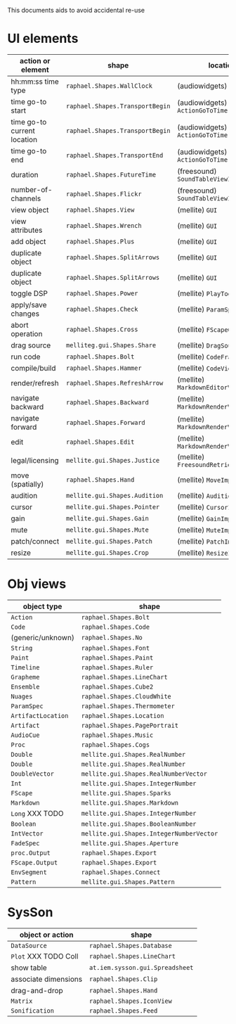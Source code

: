 This documents aids to avoid accidental re-use

# UI elements

| action or element             | shape                                 | location                                   |
| ----------------------------- | ------------------------------------- | ------------------------------------------ |
| hh:mm:ss time type            | `raphael.Shapes.WallClock`            | (audiowidgets) `TimeField`                 |
| time go-to start              | `raphael.Shapes.TransportBegin`       | (audiowidgets) `ActionGoToTime`            |
| time go-to current location   | `raphael.Shapes.TransportBegin`       | (audiowidgets) `ActionGoToTime`            |
| time go-to end                | `raphael.Shapes.TransportEnd`         | (audiowidgets) `ActionGoToTime`            |
| duration                      | `raphael.Shapes.FutureTime`           | (freesound)    `SoundTableViewImpl`        |
| number-of-channels            | `raphael.Shapes.Flickr`               | (freesound)    `SoundTableViewImpl`        |
| view object                   | `raphael.Shapes.View`                 | (mellite)      `GUI`                       |
| view attributes               | `raphael.Shapes.Wrench`               | (mellite)      `GUI`                       |
| add object                    | `raphael.Shapes.Plus`                 | (mellite)      `GUI`                       |
| duplicate object              | `raphael.Shapes.SplitArrows`          | (mellite)      `GUI`                       |
| duplicate object              | `raphael.Shapes.SplitArrows`          | (mellite)      `GUI`                       |
| toggle DSP                    | `raphael.Shapes.Power`                | (mellite)      `PlayToggleButton`          |
| apply/save changes            | `raphael.Shapes.Check`                | (mellite)      `ParamSpecObjView`          |
| abort operation               | `raphael.Shapes.Cross`                | (mellite)      `FScapeObjView`             |
| drag source                   | `melliteg.gui.Shapes.Share`           | (mellite)      `DragSourceButton`          |
| run code                      | `raphael.Shapes.Bolt`                 | (mellite)      `CodeFrameImpl`             |
| compile/build                 | `raphael.Shapes.Hammer`               | (mellite)      `CodeViewImpl`              |
| render/refresh                | `raphael.Shapes.RefreshArrow`         | (mellite)      `MarkdownEditorViewImpl`    |
| navigate backward             | `raphael.Shapes.Backward`             | (mellite)      `MarkdownRenderViewImpl`    |
| navigate forward              | `raphael.Shapes.Forward`              | (mellite)      `MarkdownRenderViewImpl`    |
| edit                          | `raphael.Shapes.Edit`                 | (mellite)      `MarkdownRenderViewImpl`    |
| legal/licensing               | `mellite.gui.Shapes.Justice`          | (mellite)      `FreesoundRetrievalObjView` |
| move (spatially)              | `raphael.Shapes.Hand`                 | (mellite)      `MoveImpl`                  |
| audition                      | `mellite.gui.Shapes.Audition`         | (mellite)      `AuditionImpl`              |
| cursor                        | `mellite.gui.Shapes.Pointer`          | (mellite)      `CursorImpl`                |
| gain                          | `mellite.gui.Shapes.Gain`             | (mellite)      `GainImpl`                  |
| mute                          | `mellite.gui.Shapes.Mute`             | (mellite)      `MuteImpl`                  |
| patch/connect                 | `mellite.gui.Shapes.Patch`            | (mellite)      `PatchImpl`                 |
| resize                        | `mellite.gui.Shapes.Crop`             | (mellite)      `ResizeImpl`                |

# Obj views

| object type                   | shape                                    |
| ----------------------------- | ---------------------------------------- |
| `Action`                      | `raphael.Shapes.Bolt`                    |
| `Code`                        | `raphael.Shapes.Code`                    |
| (generic/unknown)             | `raphael.Shapes.No`                      |
| `String`                      | `raphael.Shapes.Font`                    |
| `Paint`                       | `raphael.Shapes.Paint`                   |
| `Timeline`                    | `raphael.Shapes.Ruler`                   |
| `Grapheme`                    | `raphael.Shapes.LineChart`               |
| `Ensemble`                    | `raphael.Shapes.Cube2`                   |
| `Nuages`                      | `raphael.Shapes.CloudWhite`              |
| `ParamSpec`                   | `raphael.Shapes.Thermometer`             |
| `ArtifactLocation`            | `raphael.Shapes.Location`                |
| `Artifact`                    | `raphael.Shapes.PagePortrait`            |
| `AudioCue`                    | `raphael.Shapes.Music`                   |
| `Proc`                        | `raphael.Shapes.Cogs`                    |
| `Double`                      | `mellite.gui.Shapes.RealNumber`          |
| `Double`                      | `mellite.gui.Shapes.RealNumber`          |
| `DoubleVector`                | `mellite.gui.Shapes.RealNumberVector`    |
| `Int`                         | `mellite.gui.Shapes.IntegerNumber`       |
| `FScape`                      | `mellite.gui.Shapes.Sparks`              |
| `Markdown`                    | `mellite.gui.Shapes.Markdown`            |
| `Long` XXX TODO               | `mellite.gui.Shapes.IntegerNumber`       |
| `Boolean`                     | `mellite.gui.Shapes.BooleanNumber`       |
| `IntVector`                   | `mellite.gui.Shapes.IntegerNumberVector` |
| `FadeSpec`                    | `mellite.gui.Shapes.Aperture`            |
| `proc.Output`                 | `raphael.Shapes.Export`                  |
| `FScape.Output`               | `raphael.Shapes.Export`                  |
| `EnvSegment`                  | `raphael.Shapes.Connect`                 |
| `Pattern`                     | `mellite.gui.Shapes.Pattern`             |

# SysSon

| object or action              | shape                                    |
| ----------------------------- | ---------------------------------------- |
| `DataSource`                  | `raphael.Shapes.Database`                |
| `Plot` XXX TODO Coll          | `raphael.Shapes.LineChart`               |
| show table                    | `at.iem.sysson.gui.Spreadsheet`          |
| associate dimensions          | `raphael.Shapes.Clip`                    |
| drag-and-drop                 | `raphael.Shapes.Hand`                    |
| `Matrix`                      | `raphael.Shapes.IconView`                |
| `Sonification`                | `raphael.Shapes.Feed`                    |
